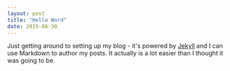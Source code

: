 ```yaml
---
layout: post
title: "Hello Word"
date: 2015-08-30
---
```


Just getting around to setting up my blog - it's powered by [Jekyll](http://jekyllrb.com) and I can use Markdown to author my posts. It actually is a lot easier than I thought it was going to be.
